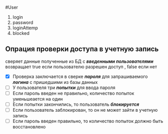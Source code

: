 #User
1. login
2. password
3. loginAttemp
4. blocked

## Опрация проверки доступа в учетную запись
сверяет данные полученные из БД с __*введенными пользователями*__
возвращает true если пользователю разрешен доступ , false если нет

- [x] Проверка заключается в сверке __*пароля*__ для запрашиваемого __*логина*__ с пришедшими из базы данных
- [ ] У пользователя три __*попытки*__ для ввода пароля
- [ ] Если пароль введен не правильно, количество попыток уменьшеается на один
- [ ] Если попытки закончились, то пользователь __*блокируется*__
- [ ] Если пользователь заблокирован, то он не может зайти в учетную запись
- [ ] Если пароль введен правильно, то количество попыток должно быть восстановлено
